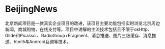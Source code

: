 # BeijingNews
北京新闻项目是一款真实企业项目的改进，该项目主要功能包括实时浏览北京周边新闻，商城购物，在线支付等。项目中讲解的主流技术包括且不限于okHttp、Glide和Picasso 、RadioGroup+Fragment、消息推送、图片三级缓存、消息推送、html5与Android互调等技术。

